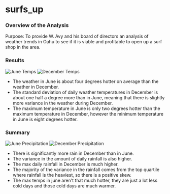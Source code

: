 # surfs_up
### Overview of the Analysis
Purpose: To provide W. Avy and his board of directors an analysis of weather trends in Oahu to see if it is viable and profitable to open up a surf shop in the area.

### Results
![June Temps](https://user-images.githubusercontent.com/92996865/154780961-61c2910f-ef1e-43a0-9fb0-b8903d791993.png)
![December Temps](https://user-images.githubusercontent.com/92996865/154780962-65e32cb3-32ba-426e-885e-55f5d3f8b165.png)
- The weather in June is about four degrees hotter on average than the weather in December.
- The standard deviation of daily weather temperatures in December is about one half a degree more than in June, meaning that there is slightly more variance in the weather during December.
- The maximum temperature in June is only two degrees hotter than the maximum temperature in December, however the minimum temperature in June is eight degrees hotter.
### Summary
![June Precipitation](https://user-images.githubusercontent.com/92996865/154781883-6e0796dd-058e-4dd8-a528-208afda0ff00.png)
![December Precipitation](https://user-images.githubusercontent.com/92996865/154781891-e582642b-7d21-4578-b1ed-e9c4b2f9cbe7.png)
- There is significantly more rain in December than in June. 
- The variance in the amount of daily rainfall is also higher.
- The max daily rainfall in December is much higher.
- The majority of the variance in the rainfall comes from the top quartile where rainfall is the heaviest, so there is a positive skew.
- The max temps in june aren't that much hotter, they are just a lot less cold days and those cold days are much warmer.
